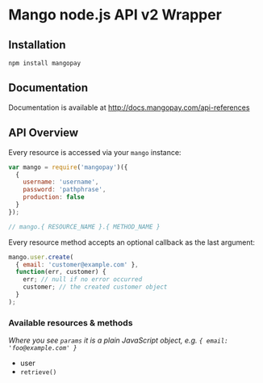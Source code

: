 # Mango node.js API v2 Wrapper

## Installation

`npm install mangopay`

## Documentation

Documentation is available at http://docs.mangopay.com/api-references

## API Overview

Every resource is accessed via your `mango` instance:

```js
var mango = require('mangopay')({
  {
    username: 'username',
    password: 'pathphrase',
    production: false
  }
});

// mango.{ RESOURCE_NAME }.{ METHOD_NAME }
```

Every resource method accepts an optional callback as the last argument:

```js
mango.user.create(
  { email: 'customer@example.com' },
  function(err, customer) {
    err; // null if no error occurred
    customer; // the created customer object
  }
);
```

### Available resources & methods

*Where you see `params` it is a plain JavaScript object, e.g. `{ email: 'foo@example.com' }`*

 * user
  * `retrieve()`
 